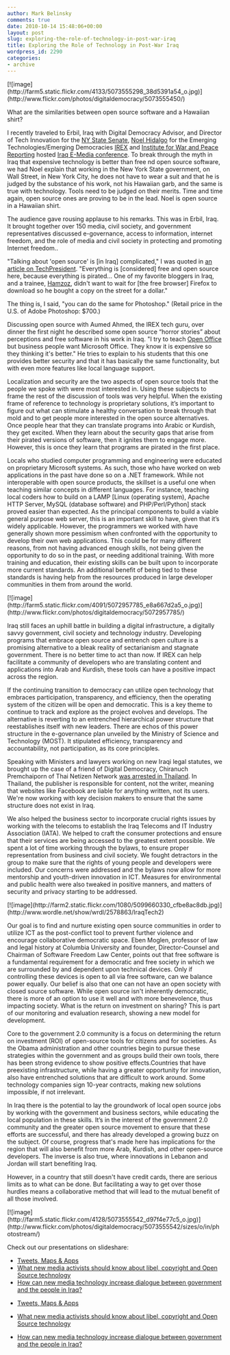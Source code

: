 ```yaml
---
author: Mark Belinsky
comments: true
date: 2010-10-14 15:48:06+00:00
layout: post
slug: exploring-the-role-of-technology-in-post-war-iraq
title: Exploring the Role of Technology in Post-War Iraq
wordpress_id: 2290
categories:
- archive
---
```

<caption id="" align="alignright" width="392" caption="Noel presenting in hands-on workshop">[![image](http://farm5.static.flickr.com/4133/5073555298_38d5391a54_o.jpg)](http://www.flickr.com/photos/digitaldemocracy/5073555450/)</caption>





What are the similarities between open source software and a Hawaiian shirt?

I recently traveled to Erbil, Iraq with Digital Democracy Advisor, and Director of Tech Innovation for the [NY State Senate](http://www.nysenate.gov/department/cio), [Noel Hidalgo](http://noneck.org/) for the Emerging Technologies/Emerging Democracies [IREX](http://irex.org/) and [Institute for War and Peace Reporting](http://iwpr.net) hosted [Iraq E-Media conference](http://www.iraqemedia.net/). To break through the myth in Iraq that expensive technology is better than free  nd open source software, we had Noel explain that working in the New York State government, on Wall Street, in New York City, he does not have to wear a suit and that he is judged by the substance of his work, not his Hawaiian garb, and the same is true with technology. Tools need to be judged on their merits. Time and time again, open source ones are proving to be in the lead. Noel is open source in a Hawaiian shirt.

The audience gave rousing applause to his remarks. This was  in Erbil, Iraq. It brought together over 150 media, civil society, and government representatives discussed e-governance, access to information, internet freedom, and the role of media and civil society in protecting and promoting Internet freedom..

"Talking about 'open source' is [in Iraq] complicated," I was quoted in  [an article on TechPresident](http://techpresident.com/blog-entry/lost-translation-challenges-talking-drupal-Iraq). "Everything is [considered] free and open source here, because everything is pirated... One of my favorite bloggers in Iraq, and a trainee, [Hamzoz](http://www.iraqistreets.com/), didn't want to wait for [the free browser] Firefox to download so he bought a copy on the street for a dollar."

The thing is, I said, "you can do the same for Photoshop." (Retail price in the U.S. of Adobe Photoshop: $700.)

Discussing open source with Aumed Ahmed, the IREX tech guru, over dinner the first night he described some open source “horror stories” about perceptions and free software in his work in Iraq. "I try to teach [Open Office](http://www.openoffice.org/) but business people want Microsoft Office. They know it is expensive so they thinking it's better." He tries to explain to his students that this one provides better security and that it has basically the same functionality, but with even more features like local language support.

Localization and security are the two aspects of open source tools that the people we spoke with were most interested in. Using these subjects to frame the rest of the discussion of tools was very helpful. When the existing frame of reference to technology is proprietary solutions, it’s important to figure out what can stimulate a healthy conversation to break through that mold and to get people more interested in the open source alternatives. Once people hear that they can translate programs into Arabic or Kurdish, they get excited. When they learn about the security gaps that arise from their pirated versions of software, then it ignites them to engage more. However, this is once they learn that programs are pirated in the first place.

Locals who studied computer programming and engineering were educated on proprietary Microsoft systems. As such, those who have worked on web applications in the past have done so on a .NET framework. While not interoperable with open source products, the skillset is a useful one when teaching similar concepts in different languages. For instance, teaching local coders how to build on a LAMP [Linux (operating system), Apache HTTP Server, MySQL (database software) and PHP/Perl/Python] stack proved easier than expected. As the principal components to build a viable general purpose web server, this is an important skill to have, given that it’s widely applicable. However, the programmers we worked with have generally shown more pessimism when confronted with the opportunity to develop their own web applications. This could be for many different reasons, from not having advanced enough skills, not being given the opportunity to do so in the past, or needing additional training. With more training and education, their existing skills can be built upon to incorporate more current standards. An additional benefit of being tied to these standards is having help from the resources produced in large developer communities in them from around the world.

<caption id="" align="aligncenter" width="392" caption="A student at Kurdistan University asks a question on verification in one of the hands-on trainings.">[![image](http://farm5.static.flickr.com/4091/5072957785_e8a667d2a5_o.jpg)](http://www.flickr.com/photos/digitaldemocracy/5072957785/)</caption>

Iraq still faces an uphill battle in building a digital infrastructure, a digitally savvy government, civil society and technology industry. Developing programs that embrace open source and entrench open culture is a promising alternative to a bleak reality of sectarianism and stagnate government. There is no better time to act than now. If IREX can help facilitate a community of developers who are translating content and applications into Arab and Kurdish, these tools can have a positive impact across the region.

If the continuing transition to democracy can utilize open technology that embraces participation, transparency, and efficiency, then the operating system of the citizen will be open and democratic. This is a key theme to continue to track and explore as the project evolves and develops. The alternative is reverting to an entrenched hierarchical power structure that reestablishes itself with new leaders. There are echos of this power structure in the e-governance plan unveiled by the Ministry of Science and Technology (MOST). It stipulated efficiency, transparency and accountability, not participation, as its core principles.

Speaking with Ministers and lawyers working on new Iraqi legal statutes, we brought up the case of a friend of Digital Democracy, Chiranuch Premchaiporn of Thai Netizen Network [was arrested in Thailand](http://freejiew.blogspot.com/). In Thailand, the publisher is responsible for content, not the writer, meaning that websites like Facebook are liable for anything written, not its users. We're now working with key decision makers to ensure that the same structure does not exist in Iraq.

We also helped the business sector to incorporate crucial rights issues by working with the telecoms to establish the Iraq Telecoms and IT Industry Association (IATA). We helped to craft the consumer protections and ensure that their services are being accessed to the greatest extent possible. We spent a lot of time working through the bylaws, to ensure proper representation from business and civil society. We fought detractors in the group to make sure that the rights of young people and developers were included. Our concerns were addressed and the bylaws now allow for more mentorship and youth-driven innovation in ICT. Measures for environmental and public health were also tweaked in positive manners, and matters of security and privacy starting to be addressed.

<caption id="" align="alignleft" width="395" caption="Word cloud of key terms in our report findings">[![image](http://farm2.static.flickr.com/1080/5099660330_cfbe8ac8db.jpg)](http://www.wordle.net/show/wrdl/2578863/IraqTech2)</caption>

Our goal is to find and nurture existing open source communities in order to utilize ICT as the post-conflict tool to prevent further violence and encourage collaborative democratic space. Eben Moglen, professor of law and legal history at Columbia University and founder, Director-Counsel and Chairman of Software Freedom Law Center, points out that free software is a fundamental requirement for a democratic and free society in which we are surrounded by and dependent upon technical devices. Only if controlling these devices is open to all via free software, can we balance power equally. Our belief is also that one can not have an open society with closed source software. While open source isn't inherently democratic, there is more of an option to use it well and with more benevolence, thus impacting society. What is the return on investment on sharing? This is part of our monitoring and evaluation research, showing a new model for development.

Core to the government 2.0 community is a focus on determining the return on investment (ROI) of open-source tools for citizens and for societies. As the Obama administration and other countries begin to pursue these strategies within the government and as groups build their own tools, there has been strong evidence to show positive effects.Countries that have preexisting infrastructure, while having a greater opportunity for innovation, also have entrenched solutions that are difficult to work around. Some technology companies sign 10-year contracts, making new solutions impossible, if not irrelevant.

In Iraq there is the potential to lay the groundwork of local open source jobs by working with the government and business sectors, while educating the local population in these skills. It’s in the interest of the government 2.0 community and the greater open source movement to ensure that these efforts are successful, and there has already developed a growing buzz on the subject. Of course, progress that's made here has implications for the region that will also benefit from more Arab, Kurdish, and other open-source developers. The inverse is also true, where innovations in Lebanon and Jordan will start benefiting Iraq.

However, in a country that still doesn't have credit cards, there are serious limits as to what can be done. But facilitating a way to get over those hurdles means a collaborative method that will lead to the mutual benefit of all those involved.

<caption id="" align="aligncenter" width="392" caption="Erbil, Iraq Skyline">[![image](http://farm5.static.flickr.com/4128/5073555542_d97f4e77c5_o.jpg)](http://www.flickr.com/photos/digitaldemocracy/5073555542/sizes/o/in/photostream/)</caption>

Check out our presentations on slideshare:

*   [Tweets, Maps & Apps][14]
*   [What new media activists should know about libel, copyright and Open Source technology][15]
*   [How can new media technology increase dialogue between government and the people in Iraq?][16]




  [2]: http://www.nysenate.gov/department/cio
 [3]: http://noneck.org/
 [4]: http://irex.org/
 [5]: http://iwpr.net
 [6]: http://www.iraqemedia.net/
 [7]: http://techpresident.com/blog-entry/lost-translation-challenges-talking-drupal-Iraq
 [8]: http://www.iraqistreets.com/
 [9]: http://www.openoffice.org/
  [11]: http://freejiew.blogspot.com/
   [14]: http://www.slideshare.net/mbelinsky/tweets-maps-apps
 [15]: http://www.slideshare.net/mbelinsky/iraq3
 [16]: http://www.slideshare.net/mbelinsky/how-can-new-media-technology-increase-dialogue-between-government-and-the-people-in-iraq


	
  * [Tweets, Maps & Apps](http://www.slideshare.net/mbelinsky/tweets-maps-apps)

	
  * [What new media activists should know about libel, copyright and Open Source technology](http://www.slideshare.net/mbelinsky/iraq3)

	
  * [How can new media technology increase dialogue between government and the people in Iraq?](http://www.slideshare.net/mbelinsky/how-can-new-media-technology-increase-dialogue-between-government-and-the-people-in-iraq)

